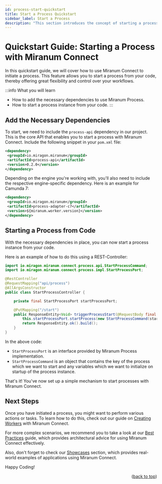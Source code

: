 ```yaml
---
id: process-start-quickstart
title: Start a Process Quickstart
sidebar_label: Start a Process
description: "This section introduces the concept of starting a process using the Miranum Connect API."
---
```

# Quickstart Guide: Starting a Process with Miranum Connect

In this quickstart guide, we will cover how to use Miranum Connect to initiate a process. This feature allows you to start a process from your code, thereby offering great flexibility and control over your workflows.

:::info What you will learn
- How to add the necessary dependencies to use Miranum Process.
- How to start a process instance from your code.
:::

## Add the Necessary Dependencies

To start, we need to include the `process-api` dependency in our project. This is the core API that enables you to start a process with Miranum Connect. Include the following snippet in your `pom.xml` file:

```xml
<dependency>
 <groupId>io.miragon.miranum</groupId>
 <artifactId>process-api</artifactId>
 <version>0.2.0</version>
</dependency>
```

Depending on the engine you're working with, you'll also need to include the respective engine-specific dependency. Here is an example for Camunda 7:

```xml
<dependency>
 <groupId>io.miragon.miranum</groupId>
 <artifactId>process-adapter-c7</artifactId>
 <version>${miranum.worker.version}</version>
</dependency>
```

## Starting a Process from Code

With the necessary dependencies in place, you can now start a process instance from your code.

Here is an example of how to do this using a REST-Controller:

```java
import io.miragon.miranum.connect.process.api.StartProcessCommand;
import io.miragon.miranum.connect.process.impl.StartProcessPort;

@RestController
@RequestMapping("api/process")
@AllArgsConstructor
public class StartProcessController {

    private final StartProcessPort startProcessPort;

    @PutMapping("/start")
    public ResponseEntity<Void> triggerProcessStart(@RequestBody final StartProcessRequestDto startProcessRequestDto) {
        this.startProcessPort.startProcess(new StartProcessCommand(startProcessRequestDto.getProcessKey(), startProcessRequestDto.getVariables()));
        return ResponseEntity.ok().build();
    }
}
```

In the above code:

- `StartProcessPort` is an interface provided by Miranum Process implementation.
- `StartProcessCommand` is an object that contains the key of the process which we want to start and any variables which we want to initialize on startup of the process instance.

That's it! You've now set up a simple mechanism to start processes with Miranum Connect.

## Next Steps

Once you have initiated a process, you might want to perform various actions or tasks. To learn how to do this, check out our guide on [Creating Workers](./creating-workers.md) with Miranum Connect.

For more complex scenarios, we recommend you to take a look at our [Best Practices](./best-practices.md) guide, which provides architectural advice for using Miranum Connect effectively.

Also, don't forget to check our [Showcases](./showcases.md) section, which provides real-world examples of applications using Miranum Connect.

Happy Coding!

<p align="right">(<a href="#top">back to top</a>)</p>
